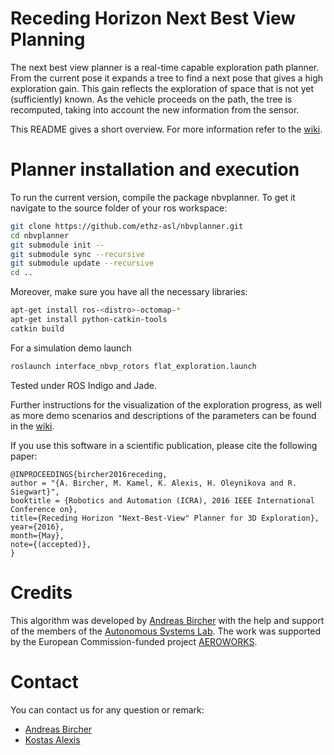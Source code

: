 # Receding Horizon Next Best View Planning

The next best view planner is a real-time capable exploration path planner. From the current pose it expands a tree to find a next pose that gives a high exploration gain. This gain reflects the exploration of space that is not yet (sufficiently) known. As the vehicle proceeds on the path, the tree is recomputed, taking into account the new information from the sensor.

This README gives a short overview. For more information refer to the [wiki](https://github.com/ethz-asl/nbvplanner/wiki).

# Planner installation and execution

To run the current version, compile the package nbvplanner. To get it navigate to the source folder of your ros workspace:

```sh
git clone https://github.com/ethz-asl/nbvplanner.git
cd nbvplanner
git submodule init --
git submodule sync --recursive
git submodule update --recursive
cd ..
```

Moreover, make sure you have all the necessary libraries:
```sh
apt-get install ros-<distro>-octomap-*
apt-get install python-catkin-tools
catkin build
```

For a simulation demo launch

```sh
roslaunch interface_nbvp_rotors flat_exploration.launch
```

Tested under ROS Indigo and Jade.

Further instructions for the visualization of the exploration progress, as well as more demo scenarios and descriptions of the parameters can be found in the [wiki](https://github.com/ethz-asl/nbvplanner/wiki).


If you use this software in a scientific publication, please cite the following paper:
```
@INPROCEEDINGS{bircher2016receding, 
author = "{A. Bircher, M. Kamel, K. Alexis, H. Oleynikova and R. Siegwart}",
booktitle = {Robotics and Automation (ICRA), 2016 IEEE International Conference on}, 
title={Receding Horizon "Next-Best-View" Planner for 3D Exploration},
year={2016}, 
month={May}, 
note={(accepted)}, 
}
```

# Credits

This algorithm was developed by [Andreas Bircher](mailto:bircher@gmx.ch) with the help and support of the members of the [Autonomous Systems Lab](http://www.asl.ethz.ch). The work was supported by the European Commission-funded project [AEROWORKS](http://www.aeroworks2020.eu/).

# Contact

You can contact us for any question or remark:
* [Andreas Bircher](mailto:bircher@gmx.ch)
* [Kostas Alexis](mailto:konstantinos.alexis@mavt.ethz.ch)
